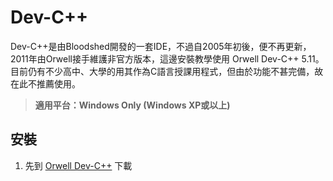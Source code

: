 # Dev-C++

Dev-C++是由Bloodshed開發的一套IDE，不過自2005年初後，便不再更新，2011年由Orwell接手維護非官方版本，這邊安裝教學使用 Orwell Dev-C++ 5.11。  
目前仍有不少高中、大學的用其作為C語言授課用程式，但由於功能不甚完備，故在此不推薦使用。

> **適用平台：Windows Only (Windows XP或以上)**

## 安裝
1. 先到 [Orwell Dev-C++](http://orwelldevcpp.blogspot.tw/) 下載
